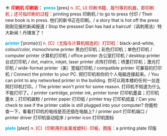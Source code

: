 ☀ <font color="red">**印刷机 印刷板：**</font>
<font color="sky blue">**press**</font> [pres] 
<font color="#c00000">n. [C, U] 印刷书籍、报刊等的机器，即印刷机；还可指印刷的过程：</font>printing press 印刷机 / to go to press 付印 / Their new book is in press. 他们的新书正在印刷。/ a story that is hot off the press 刚刚见报的新闻报道 / Stop the presses! Dan has had a haircut!（讽刺用法）特大新闻！丹理发了！
           
<font color="sky blue">**printer**</font> [ˈprɪntə(r)]
<font color="#c00000">n. [C]（尤指与计算机相连的）打印机：</font>black-and-white, colour/color, monochrome printer 黑白打印机；彩色打印机；单色打印机 / computer printer 计算机打印机 / office printer 办公室打印机 / desktop printer 台式打印机 / dot, matrix, inkjet, laser printer 点阵打印机；喷墨打印机；激光打印机 / wide-format printer（美）宽幅打印机 / compatible printer 可兼容的打印机 / Connect the printer to your PC. 把打印机和你的个人电脑连接起来。/ You can print to any networked printer in the building. 你可以用本楼的任何一台连网打印机打印。/ The printer won't print for some reason. 打印机不知道为什么不能打印了。/ printer cartridge, printer ink, printer toner 打印机墨盒；打印机墨水；打印机碳粉 / printer paper 打印纸 / printer tray 打印机纸盒 / Can you check to see if the printer cable is still plugged into your computer? 你能检查一下，看看打印机的电线是否还插在电脑上? / printer port 打印机端口 / printer driver 打印机驱动程序 / printer icon 打印机图标

<font color="sky blue">**plate**</font> [pleɪt] 
<font color="#c00000">n. [C]（印刷用的金属或塑料）印板，图版：</font>a printing plate 印版
